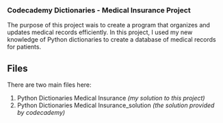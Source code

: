 ### Codecademy Dictionaries - Medical Insurance Project
The purpose of this project wais to create a program that organizes and updates medical records efficiently. 
In this project, I used my new knowledge of Python dictionaries to create a database of medical records for patients.

## Files
There are two main files here:
1. Python Dictionaries Medical Insurance *(my solution to this project)*
2. Python Dictionaries Medical Insurance_solution *(the solution provided by codecademy)*
